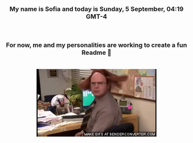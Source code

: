 


<div align="center">
<h3 >My name is Sofia and today is Sunday, 5 September, 04:19 GMT-4</h3><br>
<h3 >For now, me and my personalities are working to create a fun Readme 👋
</h3><br>
<img src='img/dwight.gif' alt='working...'/>
</div>
